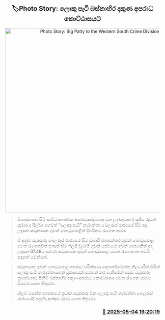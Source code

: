 <p align='center'><b><h2 align='center' title='Photo Story: Big Patty to the Western South Crime Division'>🏷Photo Story: ලොකු පැටී බස්නාහිර දකුණ අපරාධ කොට්ඨාසයට</h2></b></p>
<p align='center'><img src='https://helakuru.sgp1.cdn.digitaloceanspaces.com/esana/images/lib/loku-pattiy.jpg' width='600' alt='Photo Story: Big Patty to the Western South Crime Division'></p>

> විදෙස්ගතව සිටි සංවිධානාත්මක අපරාධකරුවෙකු වන ලත්තුවාහංදි සුජීව රුවන් කුමාර ද සිල්වා හෙවත් “ලොකු පැටී” නැමැත්තා බෙලරූස් රාජ්‍යයේ සිට අද උදෑසන කටුනායක ගුවන් තොටුපොළින් දිවයිනට රැගෙන ආවා.

> ඒ අනුව සැකකරු බෙලරූස් රාජ්‍යයේ සිට ඩුබායි ජාත්‍යන්තර ගුවන් තොටුපොළ වෙත රැගෙනවිත් එතැන් සිට ෆ්ලයි ඩුබායි ගුවන් සේවයේ ගුවන් යානයකින් අද උදෑසන 07.48ට පමණ කටුනායක ගුවන් තොටුපොළ වෙත රැගෙන ආ බවයි සඳහන් වෙන්නේ.

> කටුනායක ගුවන් තොටුපොළ අපරාධ පරීක්ෂණ දෙපාර්තමේන්තු නිලධාරීන් විසින් ලොකු පැටී නැමැත්තාගෙන් ප්‍රකාශයක් සටහන් කර ගැනීමෙන් පසුව සැකකරු නුගේගොඩ පිහිටි බස්නාහිර දකුණ අපරාධ කොට්ඨාශය වෙත රැගෙන යාමට පියවර ගෙන තිබුණා.

> ක්ලබ් වසන්ත ඝාතනයේ ප්‍රධාන සැකකරු වන ලොකු පැටී නැමැත්තා බෙලරූස් රාජ්‍යයේදී පසුගිදා අත්අඩංගුවට ගෙන තිබුණා.



<h3 align='right'><a href='https://www.helakuru.lk/esana/p/109790/'>📅 2025-05-04 19:20:19</a></h3>

